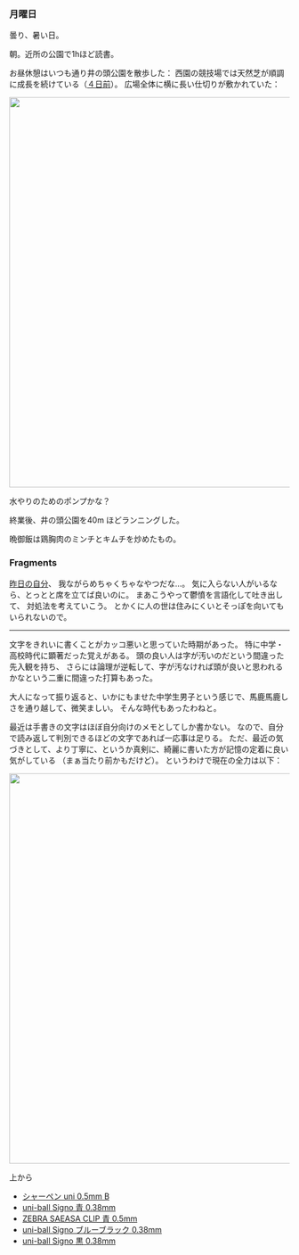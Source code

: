 ### 月曜日

曇り、暑い日。

朝。近所の公園で1hほど読書。

お昼休憩はいつも通り井の頭公園を散歩した：
西園の競技場では天然芝が順調に成長を続けている（[４日前](https://github.com/toasa/diary/blob/main/2023/06/22.md)）。
広場全体に横に長い仕切りが敷かれていた：

<img src="https://i.imgur.com/u6Gg0at.jpg" width="700">

水やりのためのポンプかな？

終業後、井の頭公園を40m ほどランニングした。

晩御飯は鶏胸肉のミンチとキムチを炒めたもの。

### Fragments

[昨日の自分](https://github.com/toasa/diary/blob/main/2023/06/25.md)、
我ながらめちゃくちゃなやつだな...。
気に入らない人がいるなら、とっとと席を立てば良いのに。
まあこうやって鬱憤を言語化して吐き出して、
対処法を考えていこう。
とかくに人の世は住みにくいとそっぽを向いてもいられないので。

---

文字をきれいに書くことがカッコ悪いと思っていた時期があった。
特に中学・高校時代に顕著だった覚えがある。
頭の良い人は字が汚いのだという間違った先入観を持ち、
さらには論理が逆転して、字が汚なければ頭が良いと思われるかなという二重に間違った打算もあった。

大人になって振り返ると、いかにもませた中学生男子という感じで、馬鹿馬鹿しさを通り越して、微笑ましい。
そんな時代もあったわねと。

最近は手書きの文字はほぼ自分向けのメモとしてしか書かない。
なので、自分で読み返して判別できるほどの文字であれば一応事は足りる。
ただ、最近の気づきとして、より丁寧に、というか真剣に、綺麗に書いた方が記憶の定着に良い気がしている
（まぁ当たり前かもだけど）。
というわけで現在の全力は以下：

<img src="https://i.imgur.com/90GSZGl.jpg" width="700">

上から

- [シャーペン uni 0.5mm B](https://www.mpuni.co.jp/products/mechanical_pencils/leads/kaeshin/uni.html)
- [uni-ball Signo 青 0.38mm](https://www.mpuni.co.jp/products/ballpoint_pens/gel/signo/signo/um_151.html)
- [ZEBRA SAEASA CLIP 青 0.5mm](https://www.zebra.co.jp/pro/detail/sarasa-clip/?tab=lineup_sarasa-clip_05&colvari=JJ15-BL)
- [uni-ball Signo ブルーブラック 0.38mm](https://www.mpuni.co.jp/products/ballpoint_pens/gel/signo/signo/um_151.html)
- [uni-ball Signo 黒 0.38mm](https://www.mpuni.co.jp/products/ballpoint_pens/gel/signo/signo/um_151.html)